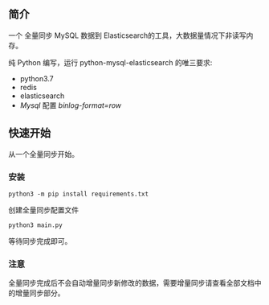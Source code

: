## 简介

一个 全量同步 MySQL 数据到 Elasticsearch的工具，大数据量情况下非读写内存。

纯 Python 编写，运行 python-mysql-elasticsearch 的唯三要求:

* python3.7
* redis
* elasticsearch
* *Mysql* 配置  *binlog-format=row*

## 快速开始

从一个全量同步开始。

### 安装

```shell
python3 -m pip install requirements.txt
```

创建全量同步配置文件

```shell
python3 main.py
```

等待同步完成即可。

### 注意

全量同步完成后不会自动增量同步新修改的数据，需要增量同步请查看全部文档中的增量同步部分。
